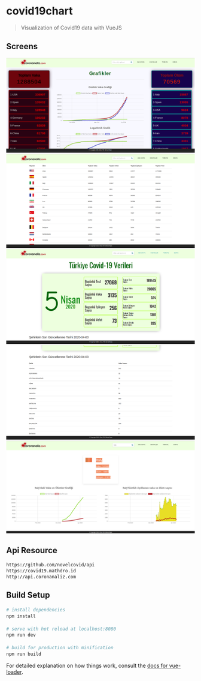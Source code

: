 # covid19chart

> Visualization of Covid19 data with VueJS

## Screens
![alt text](https://github.com/Cihatata/covid19chart/blob/master/screen/screen1.png "Ekran1")
![alt text](https://github.com/Cihatata/covid19chart/blob/master/screen/screen2.png "Ekran2")
![alt text](https://github.com/Cihatata/covid19chart/blob/master/screen/screen3.png "Ekran3")
![alt text](https://github.com/Cihatata/covid19chart/blob/master/screen/screen5.png "Ekran1")
![alt text](https://github.com/Cihatata/covid19chart/blob/master/screen/screen6.png "Ekran1")

## Api Resource

```
https://github.com/novelcovid/api
https://covid19.mathdro.id
http://api.coronanaliz.com
```

## Build Setup
``` bash
# install dependencies
npm install

# serve with hot reload at localhost:8080
npm run dev

# build for production with minification
npm run build
```

For detailed explanation on how things work, consult the [docs for vue-loader](http://vuejs.github.io/vue-loader).
